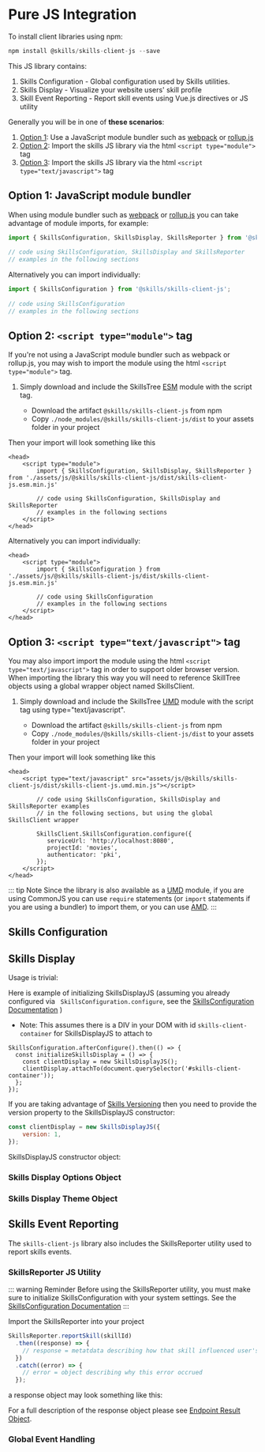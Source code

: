 # Pure JS Integration

To install client libraries using npm:

``` js
npm install @skills/skills-client-js --save
```

This JS library contains: 
1. Skills Configuration - Global configuration used by Skills utilities.
1. Skills Display - Visualize your website users' skill profile
1. Skill Event Reporting - Report skill events using Vue.js directives or JS utility

Generally you will be in one of **these scenarios**: 
1. [Option 1](/skills-client/js.html#option-1-javascript-module-bundler): Use a JavaScript module bundler such as [webpack](https://webpack.js.org/) or [rollup.js](https://rollupjs.org)
1. [Option 2](/skills-client/js.html#option-2-script-type-module-tag): Import the skills JS library via the html ```<script type="module">``` tag 
1. [Option 3](/skills-client/js.html#option-3-script-type-text-javascript-tag): Import the skills JS library via the html ```<script type="text/javascript">``` tag

## Option 1: JavaScript module bundler

When using module bundler such as [webpack](https://webpack.js.org/) or [rollup.js](https://rollupjs.org) 
you can take advantage of module imports, for example: 

```  js
import { SkillsConfiguration, SkillsDisplay, SkillsReporter } from '@skills/skills-client-js';
 
// code using SkillsConfiguration, SkillsDisplay and SkillsReporter
// examples in the following sections
 ```

Alternatively you can import individually:

```  js
import { SkillsConfiguration } from '@skills/skills-client-js';
 
// code using SkillsConfiguration
// examples in the following sections
 ``` 

## Option 2: ```<script type="module">``` tag

If you're not using a JavaScript module bundler such as webpack or rollup.js, you may wish to import the module
using the html ```<script type="module">``` tag.

1. Simply download and include the SkillsTree [ESM](https://tc39.es/ecma262/#sec-modules) module with the script tag.
    
    * Download the artifact ```@skills/skills-client-js``` from npm
    * Copy ```./node_modules/@skills/skills-client-js/dist``` to your assets folder in your project

Then your import will look something like this
```   js{2}
<head>
    <script type="module">
        import { SkillsConfiguration, SkillsDisplay, SkillsReporter } from './assets/js/@skills/skills-client-js/dist/skills-client-js.esm.min.js'
    
        // code using SkillsConfiguration, SkillsDisplay and SkillsReporter
        // examples in the following sections
    </script> 
</head>
 ```

Alternatively you can import individually:

```  js{2}
<head>
    <script type="module">
        import { SkillsConfiguration } from './assets/js/@skills/skills-client-js/dist/skills-client-js.esm.min.js'
    
        // code using SkillsConfiguration
        // examples in the following sections
    </script> 
</head>
 ``` 

## Option 3: ```<script type="text/javascript">``` tag

You may also import import the module using the html ```<script type="text/javascript">``` tag in order to support older
browser version.  When importing the library this way you will need to reference SkillTree objects  using a global wrapper 
object named SkillsClient.

1. Simply download and include the SkillsTree [UMD](https://github.com/umdjs/umd) module with the script tag using type="text/javascript".
    
    * Download the artifact ```@skills/skills-client-js``` from npm
    * Copy ```./node_modules/@skills/skills-client-js/dist``` to your assets folder in your project

Then your import will look something like this
```  js{2,7}
<head>
    <script type="text/javascript" src="assets/js/@skills/skills-client-js/dist/skills-client-js.umd.min.js"></script>
    
        // code using SkillsConfiguration, SkillsDisplay and SkillsReporter examples
        // in the following sections, but using the global SkillsClient wrapper

        SkillsClient.SkillsConfiguration.configure({
           serviceUrl: 'http://localhost:8080',
           projectId: 'movies',
           authenticator: 'pki',
        });
    </script> 
</head>
 ```

::: tip Note
Since the library is also available as a [UMD](https://github.com/umdjs/umd) module, if you are using CommonJS you can use ```require``` statements (or ```import``` statements if you are using a bundler) to import them, or you can use [AMD](https://github.com/amdjs/amdjs-api).
:::

## Skills Configuration

<import-content path="/skills-client/common/skillsConfiguration/js/clientConfig.html"/>

## Skills Display

<import-content path="/skills-client/common/skillsDisplayIntro.html"/>

Usage is trivial:

Here is example of initializing SkillsDisplayJS (assuming you already configured via ``` SkillsConfiguration.configure```, see the [SkillsConfiguration Documentation](/skills-client/js.html#skills-configuration) )
* Note: This assumes there is a DIV in your DOM with id ```skills-client-container``` for SkillsDisplayJS to attach to

``` js{3-4}
SkillsConfiguration.afterConfigure().then(() => {
  const initializeSkillsDisplay = () => {
    const clientDisplay = new SkillsDisplayJS();
    clientDisplay.attachTo(document.querySelector('#skills-client-container'));
  };
});
```

If you are taking advantage of [Skills Versioning](/dashboard/user-guide/skills.html#skills-versioning) then you need to provide the version property to 
the SkillsDisplayJS constructor:

``` js
const clientDisplay = new SkillsDisplayJS({
    version: 1,
});
```

 SkillsDisplayJS constructor object:

<import-content path="/skills-client/common/skillsDisplayArguments.html"/>


### Skills Display Options Object

<import-content path="/skills-client/common/skillsDisplayOptionsObject.html"/>

### Skills Display Theme Object

<import-content path="/skills-client/common/slillsDisplayTheme.html"/>

## Skills Event Reporting

The ```skills-client-js```  library also includes the SkillsReporter utility used to report skills events.

### SkillsReporter JS Utility

::: warning Reminder
Before using the SkillsReporter utility, you must make sure to initialize SkillsConfiguration
with your system settings.  See the [SkillsConfiguration Documentation](/skills-client/js.html#skills-configuration) 
:::

Import the SkillsReporter into your project

``` js
SkillsReporter.reportSkill(skillId)
  .then((response) => {
    // response = metatdata describing how that skill influenced user's skills posture
  })
  .catch((error) => {
    // error = object describing why this error occrued
  });
```

a response object may look something like this:
<import-content path="/skills-client/common/skillsReporter/responseObject.html"/>

For a full description of the response object please see [Endpoint Result Object](/skills-client/endpoints.html#endpoint-result-object).

### Global Event Handling

<import-content path="/skills-client/common/skillsReporter/globalEventHandling.html"/>
